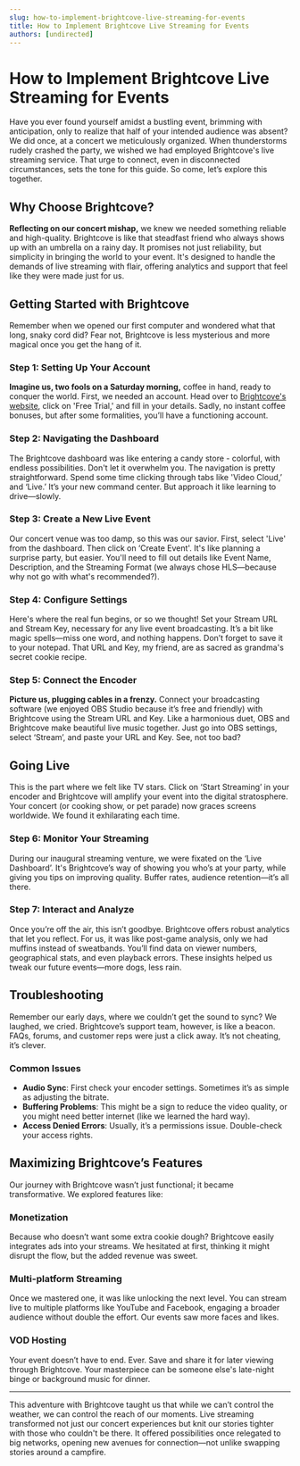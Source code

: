 ```yaml
---
slug: how-to-implement-brightcove-live-streaming-for-events
title: How to Implement Brightcove Live Streaming for Events
authors: [undirected]
---
```



# How to Implement Brightcove Live Streaming for Events

Have you ever found yourself amidst a bustling event, brimming with anticipation, only to realize that half of your intended audience was absent? We did once, at a concert we meticulously organized. When thunderstorms rudely crashed the party, we wished we had employed Brightcove's live streaming service. That urge to connect, even in disconnected circumstances, sets the tone for this guide. So come, let’s explore this together.

## Why Choose Brightcove?

**Reflecting on our concert mishap,** we knew we needed something reliable and high-quality. Brightcove is like that steadfast friend who always shows up with an umbrella on a rainy day. It promises not just reliability, but simplicity in bringing the world to your event. It's designed to handle the demands of live streaming with flair, offering analytics and support that feel like they were made just for us.

## Getting Started with Brightcove

Remember when we opened our first computer and wondered what that long, snaky cord did? Fear not, Brightcove is less mysterious and more magical once you get the hang of it.

### Step 1: Setting Up Your Account

**Imagine us, two fools on a Saturday morning,** coffee in hand, ready to conquer the world. First, we needed an account. Head over to [Brightcove's website](https://www.brightcove.com), click on 'Free Trial,' and fill in your details. Sadly, no instant coffee bonuses, but after some formalities, you’ll have a functioning account.

### Step 2: Navigating the Dashboard

The Brightcove dashboard was like entering a candy store - colorful, with endless possibilities. Don't let it overwhelm you. The navigation is pretty straightforward. Spend some time clicking through tabs like 'Video Cloud,’ and ‘Live.’ It’s your new command center. But approach it like learning to drive—slowly.

### Step 3: Create a New Live Event

Our concert venue was too damp, so this was our savior. First, select 'Live' from the dashboard. Then click on ‘Create Event'. It's like planning a surprise party, but easier. You'll need to fill out details like Event Name, Description, and the Streaming Format (we always chose HLS—because why not go with what's recommended?). 

### Step 4: Configure Settings

Here's where the real fun begins, or so we thought! Set your Stream URL and Stream Key, necessary for any live event broadcasting. It’s a bit like magic spells—miss one word, and nothing happens. Don’t forget to save it to your notepad. That URL and Key, my friend, are as sacred as grandma's secret cookie recipe.

### Step 5: Connect the Encoder

**Picture us, plugging cables in a frenzy.** Connect your broadcasting software (we enjoyed OBS Studio because it’s free and friendly) with Brightcove using the Stream URL and Key. Like a harmonious duet, OBS and Brightcove make beautiful live music together. Just go into OBS settings, select ‘Stream’, and paste your URL and Key. See, not too bad?

## Going Live

This is the part where we felt like TV stars. Click on ‘Start Streaming’ in your encoder and Brightcove will amplify your event into the digital stratosphere. Your concert (or cooking show, or pet parade) now graces screens worldwide. We found it exhilarating each time.

### Step 6: Monitor Your Streaming

During our inaugural streaming venture, we were fixated on the ‘Live Dashboard’. It's Brightcove’s way of showing you who’s at your party, while giving you tips on improving quality. Buffer rates, audience retention—it’s all there. 

### Step 7: Interact and Analyze

Once you’re off the air, this isn’t goodbye. Brightcove offers robust analytics that let you reflect. For us, it was like post-game analysis, only we had muffins instead of sweatbands. You’ll find data on viewer numbers, geographical stats, and even playback errors. These insights helped us tweak our future events—more dogs, less rain.

## Troubleshooting

Remember our early days, where we couldn’t get the sound to sync? We laughed, we cried. Brightcove’s support team, however, is like a beacon. FAQs, forums, and customer reps were just a click away. It’s not cheating, it’s clever.

### Common Issues

- **Audio Sync**: First check your encoder settings. Sometimes it’s as simple as adjusting the bitrate.
- **Buffering Problems**: This might be a sign to reduce the video quality, or you might need better internet (like we learned the hard way).
- **Access Denied Errors**: Usually, it’s a permissions issue. Double-check your access rights.

## Maximizing Brightcove’s Features

Our journey with Brightcove wasn’t just functional; it became transformative. We explored features like:

### Monetization

Because who doesn’t want some extra cookie dough? Brightcove easily integrates ads into your streams. We hesitated at first, thinking it might disrupt the flow, but the added revenue was sweet.

### Multi-platform Streaming

Once we mastered one, it was like unlocking the next level. You can stream live to multiple platforms like YouTube and Facebook, engaging a broader audience without double the effort. Our events saw more faces and likes.

### VOD Hosting

Your event doesn’t have to end. Ever. Save and share it for later viewing through Brightcove. Your masterpiece can be someone else's late-night binge or background music for dinner.

---

This adventure with Brightcove taught us that while we can’t control the weather, we can control the reach of our moments. Live streaming transformed not just our concert experiences but knit our stories tighter with those who couldn't be there. It offered possibilities once relegated to big networks, opening new avenues for connection—not unlike swapping stories around a campfire.